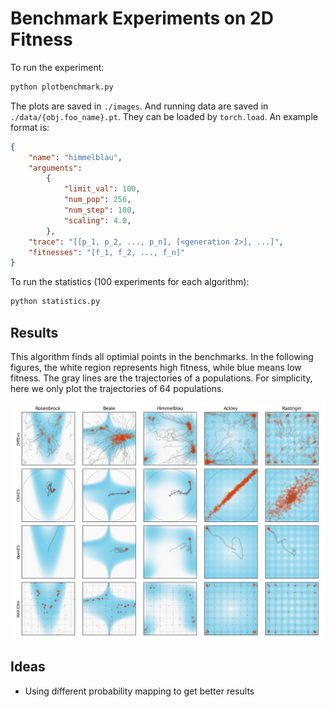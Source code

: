 # Benchmark Experiments on 2D Fitness

To run the experiment:

```bash
python plotbenchmark.py
```

The plots are saved in `./images`. And running data are saved in `./data/{obj.foo_name}.pt`. They can be loaded by `torch.load`. An example format is:

```json
{
    "name": "himmelblau",
    "arguments": 
        {
            "limit_val": 100,
            "num_pop": 256,
            "num_step": 100,
            "scaling": 4.0,
        },
    "trace": "[[p_1, p_2, ..., p_n], [<generation 2>], ...]",
    "fitnesses": "[f_1, f_2, ..., f_n]"
}
```

To run the statistics (100 experiments for each algorithm):

```bash
python statistics.py
```

## Results

This algorithm finds all optimial points in the benchmarks. In the following figures, the white region represents high fitness, while blue means low fitness. The gray lines are the trajectories of a populations. For simplicity, here we only plot the trajectories of 64 populations.

![](./images/benchmark.png)

## Ideas

- Using different probability mapping to get better results